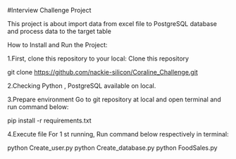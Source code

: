 #Interview Challenge Project

This project is about import data from excel file to PostgreSQL database and process data to the target table

How to Install and Run the Project:

1.First, clone this repository to your local:
Clone this repository

git clone https://github.com/nackie-silicon/Coraline_Challenge.git

2.Checking Python , PostgreSQL available on local.

3.Prepare environment
Go to git repository at local and open terminal and run command below:

pip install -r requirements.txt

4.Execute file 
For 1 st running, Run command below respectively in terminal:

python Create_user.py
python Create_database.py
python FoodSales.py
